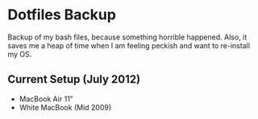 # Dotfiles Backup #
Backup of my bash files, because something horrible happened.
Also, it saves me a heap of time when I am feeling peckish and want to re-install my OS.

## Current Setup (July 2012) ##

* MacBook Air 11"
* White MacBook (Mid 2009)
